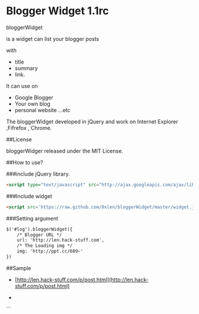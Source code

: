 Blogger Widget 1.1rc
=============

bloggerWidget 

is a widget can list your blogger posts

with

* title
* summary
* link.

It can use on

* Google Blogger
* Your own blog
* personal website ...etc

The bloggerWidget developed in jQuery and work on Internet Explorer ,Fifrefox , Chrome.

##License

bloggerWidger released under the MIT License.

##How to use?

###include jQuery library.

```html
<script type="text/javascript" src="http://ajax.googleapis.com/ajax/libs/jquery/1.7.2/jquery.min.js"></script>
```

###Include widget
```html
<script src='https://raw.github.com/0xlen/bloggerWidget/master/widget.js'></script>
```

###Setting argument
```html
$('#log').bloggerWidget({
	/* Blogger URL */
	url: 'http://len.hack-stuff.com',
	/* The Loading img */
	img: 'http://ppt.cc/689~'
})
```

##Sample
* [http://len.hack-stuff.com/p/post.html](http://len.hack-stuff.com/p/post.html)

* ```html
<script type="text/javascript" src="http://ajax.googleapis.com/ajax/libs/jquery/1.7.2/jquery.min.js"></script>
<script src='https://raw.github.com/0xlen/bloggerWidget/master/widget.js'></script>
<script>
$(function(){
    $('#log').bloggerWidget({
        url: 'http://len.hack-stuff.com',
        img: 'http://ppt.cc/689~'
     })
});
</script>
<ul id="log"></ul>
   ```
